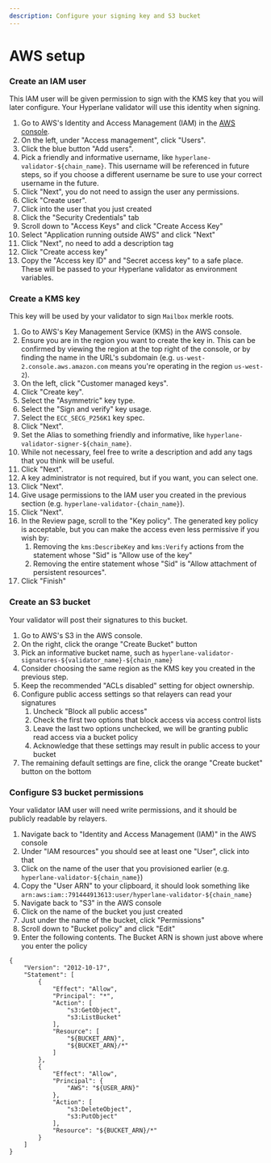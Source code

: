 ```yaml
---
description: Configure your signing key and S3 bucket
---
```


# AWS setup

### Create an IAM user

This IAM user will be given permission to sign with the KMS key that you will later configure. Your Hyperlane validator will use this identity when signing.

1. Go to AWS's Identity and Access Management (IAM) in the [AWS console](https://us-east-1.console.aws.amazon.com/iamv2/home).
2. On the left, under "Access management", click "Users".
3. Click the blue button "Add users".
4. Pick a friendly and informative username, like `hyperlane-validator-${chain_name}`. This username will be referenced in future steps, so if you choose a different username be sure to use your correct username in the future.
5. Click "Next", you do not need to assign the user any permissions.
6. Click "Create user".
7. Click into the user that you just created
8. Click the "Security Credentials" tab
9. Scroll down to "Access Keys" and click "Create Access Key"
10. Select "Application running outside AWS" and click "Next"
11. Click "Next", no need to add a description tag&#x20;
12. Click "Create access key"
13. Copy the "Access key ID" and "Secret access key" to a safe place. These will be passed to your Hyperlane validator as environment variables.

### Create a KMS key

This key will be used by your validator to sign `Mailbox` merkle roots.

1. Go to AWS's Key Management Service (KMS) in the AWS console.
2. Ensure you are in the region you want to create the key in. This can be confirmed by viewing the region at the top right of the console, or by finding the name in the URL's subdomain (e.g. `us-west-2.console.aws.amazon.com` means you're operating in the region `us-west-2`).
3. On the left, click "Customer managed keys".
4. Click "Create key".
5. Select the "Asymmetric" key type.
6. Select the "Sign and verify" key usage.
7. Select the `ECC_SECG_P256K1` key spec.
8. Click "Next".
9. Set the Alias to something friendly and informative, like `hyperlane-validator-signer-${chain_name}`.
10. While not necessary, feel free to write a description and add any tags that you think will be useful.
11. Click "Next".
12. A key administrator is not required, but if you want, you can select one.
13. Click "Next".
14. Give usage permissions to the IAM user you created in the previous section (e.g. `hyperlane-validator-{chain_name}`).
15. Click "Next".
16. In the Review page, scroll to the "Key policy". The generated key policy is acceptable, but you can make the access even less permissive if you wish by:
    1. Removing the `kms:DescribeKey` and `kms:Verify` actions from the statement whose "Sid" is "Allow use of the key"
    2. Removing the entire statement whose "Sid" is "Allow attachment of persistent resources".
17. Click "Finish"

### Create an S3 bucket

Your validator will post their signatures to this bucket.

1. Go to AWS's S3 in the AWS console.
2. On the right, click the orange "Create Bucket" button
3. Pick an informative bucket name, such as `hyperlane-validator-signatures-${validator_name}-${chain_name}`
4. Consider choosing the same region as the KMS key you created in the previous step.&#x20;
5. Keep the recommended "ACLs disabled" setting for object ownership.
6. Configure public access settings so that relayers can read your signatures
   1. Uncheck "Block all public access"
   2. Check the first two options that block access via access control lists
   3. Leave the last two options unchecked, we will be granting public read access via a bucket policy
   4. Acknowledge that these settings may result in public access to your bucket
7. The remaining default settings are fine, click the orange "Create bucket" button on the bottom

### Configure S3 bucket permissions

Your validator IAM user will need write permissions, and it should be publicly readable by relayers.

1. Navigate back to "Identity and Access Management (IAM)" in the AWS console
2. Under "IAM resources" you should see at least one "User", click into that
3. Click on the name of the user that you provisioned earlier (e.g. `hyperlane-validator-${chain_name}`)
4. Copy the "User ARN" to your clipboard, it should look something like `arn:aws:iam::791444913613:user/hyperlane-validator-${chain_name}`
5. Navigate back to "S3" in the AWS console
6. Click on the name of the bucket you just created
7. Just under the name of the bucket, click "Permissions"
8. Scroll down to "Bucket policy" and click "Edit"
9. Enter the following contents. The Bucket ARN is shown just above where you enter the policy

```
{
    "Version": "2012-10-17",
    "Statement": [
        {
            "Effect": "Allow",
            "Principal": "*",
            "Action": [
                "s3:GetObject",
                "s3:ListBucket"
            ],
            "Resource": [
                "${BUCKET_ARN}",
                "${BUCKET_ARN}/*"
            ]
        },
        {
            "Effect": "Allow",
            "Principal": {
                "AWS": "${USER_ARN}"
            },
            "Action": [
                "s3:DeleteObject",
                "s3:PutObject"
            ],
            "Resource": "${BUCKET_ARN}/*"
        }
    ]
}
```
